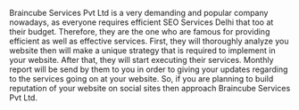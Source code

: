 Braincube Services Pvt Ltd is a very demanding and popular company nowadays, as everyone requires efficient SEO Services Delhi that too at their budget. Therefore, they are the one who are famous for providing efficient as well as effective services. First, they will thoroughly analyze you website then will make a unique strategy that is required to implement in your website. After that, they will start executing their services. Monthly report will be send by them to you in order to giving your updates regarding to the services going on at your website. So, if you are planning to build reputation of your website on social sites then approach Braincube Services Pvt Ltd.
